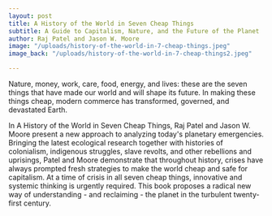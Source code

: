 ```yaml
---
layout: post
title: A History of the World in Seven Cheap Things
subtitle: A Guide to Capitalism, Nature, and the Future of the Planet
author: Raj Patel and Jason W. Moore
image: "/uploads/history-of-the-world-in-7-cheap-things.jpeg"
image_back: "/uploads/history-of-the-world-in-7-cheap-things2.jpeg"

---
```

Nature, money, work, care, food, energy, and lives: these are the seven things that have made our world and will shape its future. In making these things cheap, modern commerce has transformed, governed, and devastated Earth.  
  
In A History of the World in Seven Cheap Things, Raj Patel and Jason W. Moore present a new approach to analyzing today's planetary emergencies. Bringing the latest ecological research together with histories of colonialism, indigenous struggles, slave revolts, and other rebellions and uprisings, Patel and Moore demonstrate that throughout history, crises have always prompted fresh strategies to make the world cheap and safe for capitalism. At a time of crisis in all seven cheap things, innovative and systemic thinking is urgently required. This book proposes a radical new way of understanding - and reclaiming - the planet in the turbulent twenty-first century.